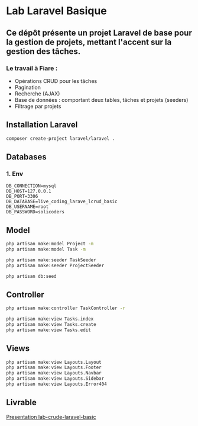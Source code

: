 # Lab Laravel Basique

## Ce dépôt présente un projet Laravel de base pour la gestion de projets, mettant l'accent sur la gestion des tâches.
### Le travail à Fiare :

- Opérations CRUD pour les tâches
- Pagination
- Recherche (AJAX)
- Base de données : comportant deux tables, tâches et projets (seeders)
- Filtrage par projets



<!-- ## Les Commands -->
## Installation Laravel 

```bash
composer create-project laravel/laravel .
```

## Databases
### 1. Env

```
DB_CONNECTION=mysql
DB_HOST=127.0.0.1
DB_PORT=3306
DB_DATABASE=live_coding_larave_lcrud_basic
DB_USERNAME=root
DB_PASSWORD=solicoders
```



## Model

```bash
php artisan make:model Project -m
php artisan make:model Task -m
```

```bash
php artisan make:seeder TaskSeeder
php artisan make:seeder ProjectSeeder


```

```bash
php artisan db:seed

```

## Controller
```bash
php artisan make:controller TaskController -r


```

```bash
php artisan make:view Tasks.index
php artisan make:view Tasks.create
php artisan make:view Tasks.edit
```
## Views
```bash
php artisan make:view Layouts.Layout
php artisan make:view Layouts.Footer
php artisan make:view Layouts.Navbar
php artisan make:view Layouts.Sidebar
php artisan make:view Layouts.Error404
```

## Livrable 
[Presentation lab-crude-laravel-basic](https://docs.google.com/presentation/d/16O9Q0SP7jeOPpMSTtWhGdpNF_AXEBORxemt-UoJAIe0/edit?usp=sharing)
